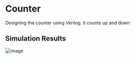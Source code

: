 # Counter
Designing the counter using Verilog. it counts up and down 

## Simulation Results
![image](https://user-images.githubusercontent.com/44365037/204122673-cbce6ecd-80f0-49f1-8f19-fa02f1a64d94.png)
